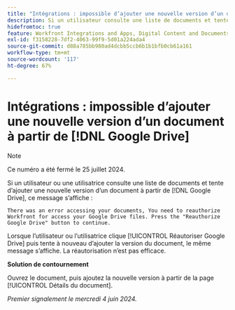 ```yaml
---
title: "Intégrations : impossible d’ajouter une nouvelle version d’un document à partir de [!DNL Google Drive]"
description: Si un utilisateur consulte une liste de documents et tente d’ajouter une nouvelle version d’un document à partir de [!DNL Google Drive], un message s’affiche. Une solution de contournement est disponible.
hidefromtoc: true
feature: Workfront Integrations and Apps, Digital Content and Documents
exl-id: f3158228-7df2-4063-99f9-5d01a224ada4
source-git-commit: d88a785bb980ad4dcbb5ccb6b1b1bfb0cb61a161
workflow-type: tm+mt
source-wordcount: '117'
ht-degree: 67%

---
```


# Intégrations : impossible d’ajouter une nouvelle version d’un document à partir de [!DNL Google Drive]

>[!NOTE]
>
>Ce numéro a été fermé le 25 juillet 2024.

Si un utilisateur ou une utilisatrice consulte une liste de documents et tente d’ajouter une nouvelle version d’un document à partir de [!DNL Google Drive], ce message s’affiche :

`There was an error accessing your documents, You need to reauthorize Workfront for access your Google Drive files. Press the "Reauthorize Google Drive" button to continue.`

Lorsque l’utilisateur ou l’utilisatrice clique [!UICONTROL Réautoriser Google Drive] puis tente à nouveau d’ajouter la version du document, le même message s’affiche. La réautorisation n’est pas efficace.

**Solution de contournement**

Ouvrez le document, puis ajoutez la nouvelle version à partir de la page [!UICONTROL Détails du document].

_Premier signalement le mercredi 4 juin 2024._
